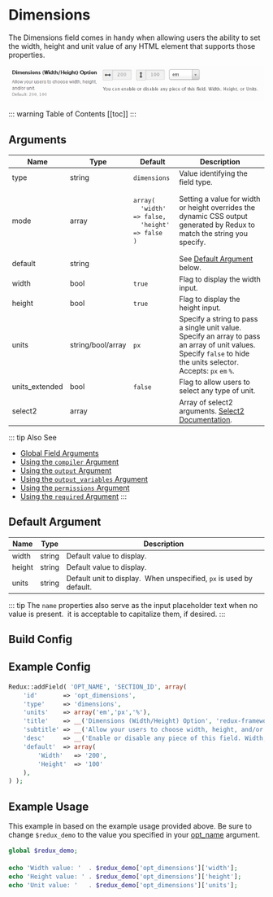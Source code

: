 # Dimensions

The Dimensions field comes in handy when allowing users the ability to set the width, height and unit value of any HTML element that supports those properties.

<span style="display:block;text-align:center">![](./img/dimensions.png)</span>

::: warning Table of Contents
[[toc]]
:::

## Arguments
|Name|Type|Default|Description|
|--- |--- |--- |--- |
|type|string|`dimensions`|Value identifying the field type.|
|mode|array|<pre class="language-php codecopy-enabled"><code>array(<br/>&nbsp;&nbsp;'width' => false,<br/>&nbsp;&nbsp;'height' => false <br/>)</code></pre>|Setting a value for width or height overrides the dynamic CSS output generated by Redux to match the string you specify.|
|default|string||See [Default Argument](#default-argument) below.|
|width|bool|`true`|Flag to display the width input.|
|height|bool|`true`|Flag to display the height input.|
|units|string/bool/array|`px`|Specify a string to pass a single unit value.  Specify an array to pass an array of unit values.  Specify `false` to hide the units selector.  Accepts: `px` `em` `%`.|
|units_extended|bool|`false`|Flag to allow users to select any type of unit.|
|select2|array||Array of select2 arguments. [Select2 Documentation](https://select2.org/configuration/options-api).|

::: tip Also See
- [Global Field Arguments](../configuration/fields/arguments.md)
- [Using the `compiler` Argument](../configuration/fields/compiler.md)
- [Using the `output` Argument](../configuration/fields/output.md)
- [Using the `output_variables` Argument](../configuration/fields/output-variables.md)
- [Using the `permissions` Argument](../configuration/fields/permissions.md)
- [Using the `required` Argument](../configuration/fields/required.md)
:::

## Default Argument
|Name|Type|Description|
|--- |--- |--- |
|width|string|Default value to display.|
|height|string|Default value to display.|
|units|string|Default unit to display.  When unspecified, `px` is used by default.|

::: tip
The `name` properties also serve as the input placeholder text when no value is present.  it is acceptable to capitalize them, if desired.
:::



## Build Config
<script>
import builder from './dimensions.json';
export default {
    data () {
        return {
            builder: builder,
            defaults: {}
        };
    }
}
</script>
<builder :builder_json="builder" :builder_defaults="defaults" />

## Example Config
```php
Redux::addField( 'OPT_NAME', 'SECTION_ID', array(
    'id'       => 'opt_dimensions',
    'type'     => 'dimensions',
    'units'    => array('em','px','%'),
    'title'    => __('Dimensions (Width/Height) Option', 'redux-framework-demo'),
    'subtitle' => __('Allow your users to choose width, height, and/or unit.', 'redux-framework-demo'),
    'desc'     => __('Enable or disable any piece of this field. Width, Height, or Units.', 'redux-framework-demo'),
    'default'  => array(
        'Width'   => '200', 
        'Height'  => '100'
    ),
) );
```

## Example Usage
This example in based on the example usage provided above. Be sure to change `$redux_demo` to the value you specified in your [opt_name](../configuration/global_arguments.md#opt_name) argument.

```php
global $redux_demo;

echo 'Width value: '  . $redux_demo['opt_dimensions']['width'];
echo 'Height value: ' . $redux_demo['opt_dimensions']['height'];
echo 'Unit value: '   . $redux_demo['opt_dimensions']['units'];
```

